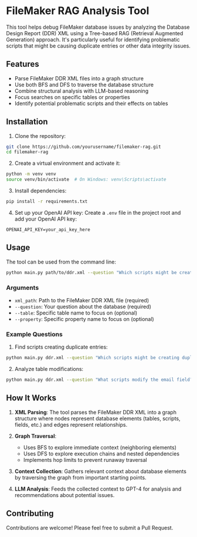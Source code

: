# FileMaker RAG Analysis Tool

This tool helps debug FileMaker database issues by analyzing the Database Design Report (DDR) XML using a Tree-based RAG (Retrieval Augmented Generation) approach. It's particularly useful for identifying problematic scripts that might be causing duplicate entries or other data integrity issues.

## Features

- Parse FileMaker DDR XML files into a graph structure
- Use both BFS and DFS to traverse the database structure
- Combine structural analysis with LLM-based reasoning
- Focus searches on specific tables or properties
- Identify potential problematic scripts and their effects on tables

## Installation

1. Clone the repository:
```bash
git clone https://github.com/yourusername/filemaker-rag.git
cd filemaker-rag
```

2. Create a virtual environment and activate it:
```bash
python -m venv venv
source venv/bin/activate  # On Windows: venv\Scripts\activate
```

3. Install dependencies:
```bash
pip install -r requirements.txt
```

4. Set up your OpenAI API key:
Create a `.env` file in the project root and add your OpenAI API key:
```
OPENAI_API_KEY=your_api_key_here
```

## Usage

The tool can be used from the command line:

```bash
python main.py path/to/ddr.xml --question "Which scripts might be creating duplicate entries?" --table "MyTable"
```

### Arguments

- `xml_path`: Path to the FileMaker DDR XML file (required)
- `--question`: Your question about the database (required)
- `--table`: Specific table name to focus on (optional)
- `--property`: Specific property name to focus on (optional)

### Example Questions

1. Find scripts creating duplicate entries:
```bash
python main.py ddr.xml --question "Which scripts might be creating duplicate entries in the Customers table?" --table "Customers"
```

2. Analyze table modifications:
```bash
python main.py ddr.xml --question "What scripts modify the email field?" --property "email"
```

## How It Works

1. **XML Parsing**: The tool parses the FileMaker DDR XML into a graph structure where nodes represent database elements (tables, scripts, fields, etc.) and edges represent relationships.

2. **Graph Traversal**: 
   - Uses BFS to explore immediate context (neighboring elements)
   - Uses DFS to explore execution chains and nested dependencies
   - Implements hop limits to prevent runaway traversal

3. **Context Collection**: Gathers relevant context about database elements by traversing the graph from important starting points.

4. **LLM Analysis**: Feeds the collected context to GPT-4 for analysis and recommendations about potential issues.

## Contributing

Contributions are welcome! Please feel free to submit a Pull Request. 